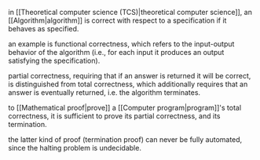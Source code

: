 in [[Theoretical computer science (TCS)|theoretical computer science]], an [[Algorithm|algorithm]] is correct with respect to a specification if it behaves as specified. 

an example is functional correctness, which refers to the input-output behavior of the algorithm (i.e., for each input it produces an output satisfying the specification).

partial correctness, requiring that if an answer is returned it will be correct, is distinguished from total correctness, which additionally requires that an answer is eventually returned, i.e. the algorithm terminates. 

to [[Mathematical proof|prove]] a [[Computer program|program]]'s total correctness, it is sufficient to prove its partial correctness, and its termination. 

the latter kind of proof (termination proof) can never be fully automated, since the halting problem is undecidable.